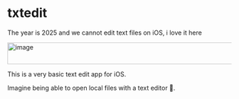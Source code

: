 # txtedit

The year is 2025 and we cannot edit text files on iOS, i love it here

<img width="551" height="49" alt="image" src="https://github.com/user-attachments/assets/814b396e-dacf-4009-9a40-0c4c23459c68" />

This is a very basic text edit app for iOS.

Imagine being able to open local files with a text editor 🤯.
